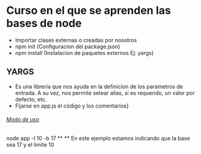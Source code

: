 # Curso en el que se aprenden las bases de node

* Importar clases externas o creadas por nosotros
* npm init (Configuracion del package.json)
* npm install (Instalacion de paquetes externos Ej: yargs)



## YARGS
- Es una librería que nos ayuda en la definicion de los parametros de entrada. A su vez, nos permite setear alias, si es requerido, un valor por defecto, etc.
- Fijarse en app.js el código y los comentarios}

###### <u>Modo de uso</u>
node app -l 10 -b 17 
** <Descripcion>**
En este ejemplo estamos indicando que la base sea 17 y el limite 10
